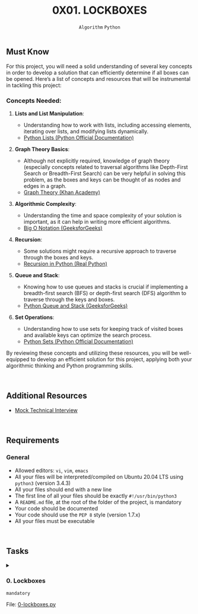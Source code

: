 <h1 align="center"><b>0X01. LOCKBOXES</b></h1>
<div align="center"><code>Algorithm</code> <code>Python</code></div>

<!-- <br>
<hr>
<h3><a href=>Notes</a></h3>
<hr> -->


<!--==================================================-->
<br>

## Must Know
For this project, you will need a solid understanding of several key concepts in order to develop a solution that can efficiently determine if all boxes can be opened. Here’s a list of concepts and resources that will be instrumental in tackling this project:

<h3>Concepts Needed:</h3>

<ol>
<li><p><strong>Lists and List Manipulation</strong>:</p>
<ul>
<li>Understanding how to work with lists, including accessing elements, iterating over lists, and modifying lists dynamically.</li>
<li><a href="https://docs.python.org/3/tutorial/datastructures.html" target="_blank" title="Python Lists (Python Official Documentation)">Python Lists (Python Official Documentation)</a></li>
</ul></li>
<li><p><strong>Graph Theory Basics</strong>:</p>
<ul>
<li>Although not explicitly required, knowledge of graph theory (especially concepts related to traversal algorithms like Depth-First Search or Breadth-First Search) can be very helpful in solving this problem, as the boxes and keys can be thought of as nodes and edges in a graph.</li>
<li><a href="https://www.khanacademy.org/computing/computer-science/algorithms/graph-representation/a/representing-graphs" target="_blank" title="Graph Theory (Khan Academy)">Graph Theory (Khan Academy)</a></li>
</ul></li>
<li><p><strong>Algorithmic Complexity</strong>:</p>
<ul>
<li>Understanding the time and space complexity of your solution is important, as it can help in writing more efficient algorithms.</li>
<li><a href="https://intranet.alxswe.com/rltoken/01qym1qAJUkLrb47PvqnKg" target="_blank" title="Big O Notation (GeeksforGeeks)">Big O Notation (GeeksforGeeks)</a></li>
</ul></li>
<li><p><strong>Recursion</strong>:</p>
<ul>
<li>Some solutions might require a recursive approach to traverse through the boxes and keys.</li>
<li><a href="https://intranet.alxswe.com/rltoken/zpEuvv0l9EHohIx-HwiAAA" target="_blank" title="Recursion in Python (Real Python)">Recursion in Python (Real Python)</a></li>
</ul></li>
<li><p><strong>Queue and Stack</strong>:</p>
<ul>
<li>Knowing how to use queues and stacks is crucial if implementing a breadth-first search (BFS) or depth-first search (DFS) algorithm to traverse through the keys and boxes.</li>
<li><a href="https://intranet.alxswe.com/rltoken/CQLm4RJrdwyo2DAcNCtwIA" target="_blank" title="Python Queue and Stack (GeeksforGeeks)">Python Queue and Stack (GeeksforGeeks)</a></li>
</ul></li>
<li><p><strong>Set Operations</strong>:</p>
<ul>
<li>Understanding how to use sets for keeping track of visited boxes and available keys can optimize the search process.</li>
<li><a href="https://intranet.alxswe.com/rltoken/zkmtaPqAbKyxx41kRw7ulA" target="_blank" title="Python Sets (Python Official Documentation)">Python Sets (Python Official Documentation)</a></li>
</ul></li>
</ol>

By reviewing these concepts and utilizing these resources, you will be well-equipped to develop an efficient solution for this project, applying both your algorithmic thinking and Python programming skills.


<!--==================================================-->
<br>

## Additional Resources
<ul>
<li><a href="https://intranet.alxswe.com/rltoken/TJ0FJhWeEGolIqMpwBn7Pg" target="_blank" title="Mock Technical Interview">Mock Technical Interview</a></li>
</ul>


<!--==================================================-->
<br>

## Requirements
<h3>General</h3>

- Allowed editors: <code>vi</code>, <code>vim</code>, <code>emacs</code>
- All your files will be interpreted/compiled on Ubuntu 20.04 LTS using <code>python3</code> (version 3.4.3)
- All your files should end with a new line
- The first line of all your files should be exactly <code>#!/usr/bin/python3</code>
- A <code>README.md</code> file, at the root of the folder of the project, is mandatory
- Your code should be documented
- Your code should use the <code>PEP 8</code> style (version 1.7.x)
- All your files must be executable

<!--==================================================-->
<br>

## Tasks
<details>
<summary>

### 0. Lockboxes
`mandatory`

File: [0-lockboxes.py]()
</summary>

<p>You have <code>n</code> number of locked boxes in front of you. 
Each box is numbered sequentially from <code>0</code> to <code>n - 1</code> and each box may contain keys to the other boxes. </p>

<p>Write a method that determines if all the boxes can be opened.</p>

<ul>
<li>Prototype: <code>def canUnlockAll(boxes)</code></li>
<li><code>boxes</code> is a list of lists</li>
<li>A key with the same number as a box opens that box</li>
<li>You can assume all keys will be positive integers

<ul>
<li>There can be keys that do not have boxes</li>
</ul></li>
<li>The first box <code>boxes[0]</code> is unlocked</li>
<li>Return <code>True</code> if all boxes can be opened, else return <code>False</code></li>
</ul>

<pre><code>carrie@ubuntu:~/0x01-lockboxes$ cat main_0.py
#!/usr/bin/python3

canUnlockAll = __import__('0-lockboxes').canUnlockAll

boxes = [[1], [2], [3], [4], []]
print(canUnlockAll(boxes))

boxes = [[1, 4, 6], [2], [0, 4, 1], [5, 6, 2], [3], [4, 1], [6]]
print(canUnlockAll(boxes))

boxes = [[1, 4], [2], [0, 4, 1], [3], [], [4, 1], [5, 6]]
print(canUnlockAll(boxes))

carrie@ubuntu:~/0x01-lockboxes$
</code></pre>

<pre><code>carrie@ubuntu:~/0x01-lockboxes$ ./main_0.py
True
True
False
carrie@ubuntu:~/0x01-lockboxes$
</code></pre>


</details>

